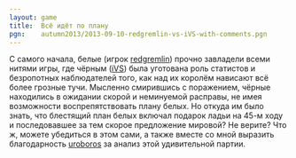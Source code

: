 ```yaml
---
layout: game
title:  Всё идёт по плану
pgn:    autumn2013/2013-09-10-redgremlin-vs-iVS-with-comments.pgn
---
```


С самого начала, белые (игрок [redgremlin](http://www.linux.org.ru/people/redgremlin/profile)) прочно завладели всеми нитями игры, где чёрным ([iVS](http://www.linux.org.ru/people/iVS/profile)) была уготована роль статистов и безропотных наблюдателей того, как над их королём нависают всё более грозные тучи. Мысленно смирившись с поражением, чёрные находились в ожидании скорой и неминуемой расправы, не имея возможности воспрепятствовать плану белых. Но откуда им было знать, что блестящий план белых включал подарок ладьи на 45-м ходу и последовавшее за тем скорое предложение мировой? Не верите? Что ж, можете убедиться в этом сами, а также вместе со мной выразить благодарность [uroboros](http://www.linux.org.ru/people/uroboros/profile) за анализ этой удивительной партии.

<!-- paste your PGN below and make sure you dont specify an external
source with SetPgnUrl() -->
<form style="display:none;">
  <textarea id="pgnText" style="display:none;">
    {% include pgns/autumn2013/redgremlin-iVS.pgn %}
  </textarea>
</form>
